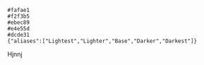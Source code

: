 ```palette
#fafae1
#f2f3b5
#ebec89
#e4e55d
#dcde31
{"aliases":["Lightest","Lighter","Base","Darker","Darkest"]}
```

Hjnnj

